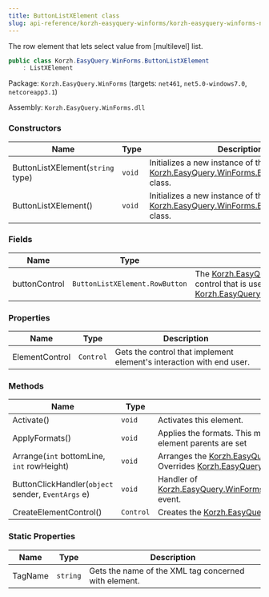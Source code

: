 ```yaml
---
title: ButtonListXElement class
slug: api-reference/korzh-easyquery-winforms/korzh-easyquery-winforms-namespace/buttonlistxelement-class
---
```

The row element that lets select value from [multilevel] list.
```csharp
public class Korzh.EasyQuery.WinForms.ButtonListXElement
    : ListXElement

```
Package: `Korzh.EasyQuery.WinForms` (targets: `net461`, `net5.0-windows7.0`, `netcoreapp3.1`)

Assembly: `Korzh.EasyQuery.WinForms.dll`

### Constructors

| Name | Type | Description | 
| --- | --- | --- | 
| ButtonListXElement(`string` type) | `void` | Initializes a new instance of the [Korzh.EasyQuery.WinForms.ButtonListXElement](api-reference/korzh-easyquery-winforms/korzh-easyquery-winforms-namespace/buttonlistxelement-class) class. | 
| ButtonListXElement() | `void` | Initializes a new instance of the [Korzh.EasyQuery.WinForms.ButtonListXElement](api-reference/korzh-easyquery-winforms/korzh-easyquery-winforms-namespace/buttonlistxelement-class) class. | 


### Fields

| Name | Type | Description | 
| --- | --- | --- | 
| buttonControl | `ButtonListXElement.RowButton` | The [Korzh.EasyQuery.WinForms.ButtonListXElement.RowButton](api-reference/korzh-easyquery-winforms/korzh-easyquery-winforms-namespace/buttonlistxelement-class) control that is used as [Korzh.EasyQuery.WinForms.ButtonListXElement.ElementControl](api-reference/korzh-easyquery-winforms/korzh-easyquery-winforms-namespace/buttonlistxelement-class). | 


### Properties

| Name | Type | Description | 
| --- | --- | --- | 
| ElementControl | `Control` | Gets the control that implement element's interaction with end user. | 


### Methods

| Name | Type | Description | 
| --- | --- | --- | 
| Activate() | `void` | Activates this element. | 
| ApplyFormats() | `void` | Applies the formats. This method is called from [Korzh.EasyQuery.WinForms.XPanel](api-reference/korzh-easyquery-winforms/korzh-easyquery-winforms-namespace/xpanel-class)  object when all element parents are set | 
| Arrange(`int` bottomLine, `int` rowHeight) | `void` | Arranges the [Korzh.EasyQuery.WinForms.ButtonListXElement.ElementControl](api-reference/korzh-easyquery-winforms/korzh-easyquery-winforms-namespace/buttonlistxelement-class) on base panel.  Overrides [Korzh.EasyQuery.WinForms.LabelXElement.Arrange(System.Int32,System.Int32)](api-reference/korzh-easyquery-winforms/korzh-easyquery-winforms-namespace/labelxelement-class). | 
| ButtonClickHandler(`object` sender, `EventArgs` e) | `void` | Handler of [Korzh.EasyQuery.WinForms.ButtonListXElement.buttonControl](api-reference/korzh-easyquery-winforms/korzh-easyquery-winforms-namespace/buttonlistxelement-class)`System.Windows.Forms.Control.Click` event. | 
| CreateElementControl() | `Control` | Creates the [Korzh.EasyQuery.WinForms.ButtonListXElement.ElementControl](api-reference/korzh-easyquery-winforms/korzh-easyquery-winforms-namespace/buttonlistxelement-class). | 


### Static Properties

| Name | Type | Description | 
| --- | --- | --- | 
| TagName | `string` | Gets the name of the XML tag concerned with element. |